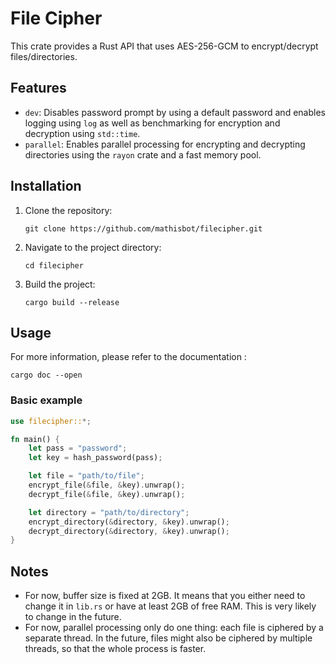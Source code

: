 # File Cipher

This crate provides a Rust API that uses AES-256-GCM to encrypt/decrypt files/directories.

## Features

- `dev`: Disables password prompt by using a default password and enables logging using `log` as well as benchmarking for encryption and decryption using `std::time`.
- `parallel`: Enables parallel processing for encrypting and decrypting directories using the `rayon` crate and a fast memory pool.

## Installation

1. Clone the repository:

    ```shell
    git clone https://github.com/mathisbot/filecipher.git
    ```

2. Navigate to the project directory:

    ```shell
    cd filecipher
    ```

3. Build the project:

    ```shell
    cargo build --release
    ```

## Usage

For more information, please refer to the documentation :

```shell
cargo doc --open
```

### Basic example

```rust
use filecipher::*;

fn main() {
    let pass = "password";
    let key = hash_password(pass);

    let file = "path/to/file";
    encrypt_file(&file, &key).unwrap();
    decrypt_file(&file, &key).unwrap();

    let directory = "path/to/directory";
    encrypt_directory(&directory, &key).unwrap();
    decrypt_directory(&directory, &key).unwrap();
}
```

## Notes

- For now, buffer size is fixed at 2GB. It means that you either need to change it in `lib.rs` or have at least 2GB of free RAM. This is very likely to change in the future.
- For now, parallel processing only do one thing: each file is ciphered by a separate thread. In the future, files might also be ciphered by multiple threads, so that the whole process is faster.